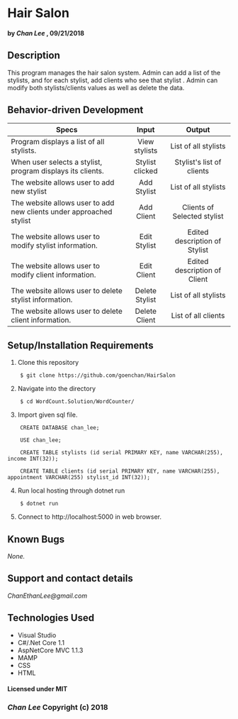 # Hair Salon

#### by _Chan Lee_ , 09/21/2018

## Description

This program manages the hair salon system. Admin can add a list of the stylists, and for each stylist, add clients who see that stylist . Admin can modify both stylists/clients values as well as delete the data.


## Behavior-driven Development

| Specs    |  Input | Output | 
| ------------- |:-------------: |:-------------: |
|  Program displays a list of all stylists.  | View stylists | List of all stylists |
|  When user selects a stylist, program displays its clients.  | Stylist clicked | Stylist's list of clients |
| The website allows user to add new stylist | Add Stylist | List of all stylists |
| The website allows user to add new clients under approached stylist | Add Client | Clients of Selected stylist |
| The website allows user to modify stylist information. | Edit Stylist | Edited description of Stylist |
| The website allows user to modify client information. | Edit Client | Edited description of Client |
| The website allows user to delete stylist information. | Delete Stylist | List of all stylists |
| The website allows user to delete client information. | Delete Client | List of all clients |


## Setup/Installation Requirements

1. Clone this repository
```
    $ git clone https://github.com/goenchan/HairSalon
```
2. Navigate into the directory
```
    $ cd WordCount.Solution/WordCounter/
```
3. Import given sql file.
```
    CREATE DATABASE chan_lee;

    USE chan_lee;

    CREATE TABLE stylists (id serial PRIMARY KEY, name VARCHAR(255), income INT(32));

    CREATE TABLE clients (id serial PRIMARY KEY, name VARCHAR(255), appointment VARCHAR(255) stylist_id INT(32));
```
4. Run local hosting through dotnet run
```
    $ dotnet run
```
5. Connect to http://localhost:5000 in web browser.


## Known Bugs

*None.*


## Support and contact details

_ChanEthanLee@gmail.com_

## Technologies Used

* Visual Studio
* C#/.Net Core 1.1
* AspNetCore MVC 1.1.3
* MAMP
* CSS
* HTML

#### Licensed under MIT

### _Chan Lee_ Copyright (c) 2018
